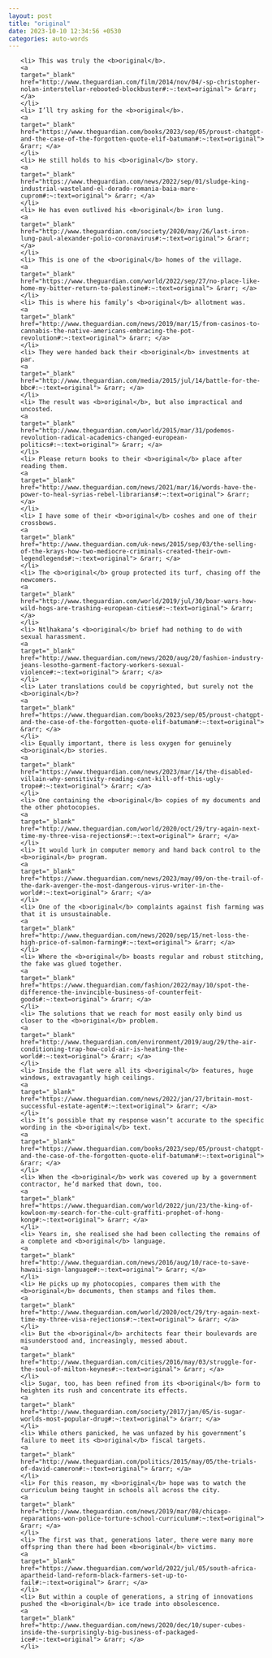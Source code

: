 ```yaml
---
layout: post
title: "original"
date: 2023-10-10 12:34:56 +0530
categories: auto-words
---
```

<ol>

    <li> This was truly the <b>original</b>.
    <a 
    target="_blank" 
    href="http://www.theguardian.com/film/2014/nov/04/-sp-christopher-nolan-interstellar-rebooted-blockbuster#:~:text=original"> &rarr; </a>
    </li>
    <li> I’ll try asking for the <b>original</b>.
    <a 
    target="_blank" 
    href="https://www.theguardian.com/books/2023/sep/05/proust-chatgpt-and-the-case-of-the-forgotten-quote-elif-batuman#:~:text=original"> &rarr; </a>
    </li>
    <li> He still holds to his <b>original</b> story.
    <a 
    target="_blank" 
    href="https://www.theguardian.com/news/2022/sep/01/sludge-king-industrial-wasteland-el-dorado-romania-baia-mare-cuprom#:~:text=original"> &rarr; </a>
    </li>
    <li> He has even outlived his <b>original</b> iron lung.
    <a 
    target="_blank" 
    href="http://www.theguardian.com/society/2020/may/26/last-iron-lung-paul-alexander-polio-coronavirus#:~:text=original"> &rarr; </a>
    </li>
    <li> This is one of the <b>original</b> homes of the village.
    <a 
    target="_blank" 
    href="https://www.theguardian.com/world/2022/sep/27/no-place-like-home-my-bitter-return-to-palestine#:~:text=original"> &rarr; </a>
    </li>
    <li> This is where his family’s <b>original</b> allotment was.
    <a 
    target="_blank" 
    href="http://www.theguardian.com/news/2019/mar/15/from-casinos-to-cannabis-the-native-americans-embracing-the-pot-revolution#:~:text=original"> &rarr; </a>
    </li>
    <li> They were handed back their <b>original</b> investments at par.
    <a 
    target="_blank" 
    href="http://www.theguardian.com/media/2015/jul/14/battle-for-the-bbc#:~:text=original"> &rarr; </a>
    </li>
    <li> The result was <b>original</b>, but also impractical and uncosted.
    <a 
    target="_blank" 
    href="http://www.theguardian.com/world/2015/mar/31/podemos-revolution-radical-academics-changed-european-politics#:~:text=original"> &rarr; </a>
    </li>
    <li> Please return books to their <b>original</b> place after reading them.
    <a 
    target="_blank" 
    href="http://www.theguardian.com/news/2021/mar/16/words-have-the-power-to-heal-syrias-rebel-librarians#:~:text=original"> &rarr; </a>
    </li>
    <li> I have some of their <b>original</b> coshes and one of their crossbows.
    <a 
    target="_blank" 
    href="http://www.theguardian.com/uk-news/2015/sep/03/the-selling-of-the-krays-how-two-mediocre-criminals-created-their-own-legendlegends#:~:text=original"> &rarr; </a>
    </li>
    <li> The <b>original</b> group protected its turf, chasing off the newcomers.
    <a 
    target="_blank" 
    href="http://www.theguardian.com/world/2019/jul/30/boar-wars-how-wild-hogs-are-trashing-european-cities#:~:text=original"> &rarr; </a>
    </li>
    <li> Ntlhakana’s <b>original</b> brief had nothing to do with sexual harassment.
    <a 
    target="_blank" 
    href="http://www.theguardian.com/news/2020/aug/20/fashion-industry-jeans-lesotho-garment-factory-workers-sexual-violence#:~:text=original"> &rarr; </a>
    </li>
    <li> Later translations could be copyrighted, but surely not the <b>original</b>?
    <a 
    target="_blank" 
    href="https://www.theguardian.com/books/2023/sep/05/proust-chatgpt-and-the-case-of-the-forgotten-quote-elif-batuman#:~:text=original"> &rarr; </a>
    </li>
    <li> Equally important, there is less oxygen for genuinely <b>original</b> stories.
    <a 
    target="_blank" 
    href="https://www.theguardian.com/news/2023/mar/14/the-disabled-villain-why-sensitivity-reading-cant-kill-off-this-ugly-trope#:~:text=original"> &rarr; </a>
    </li>
    <li> One containing the <b>original</b> copies of my documents and the other photocopies.
    <a 
    target="_blank" 
    href="http://www.theguardian.com/world/2020/oct/29/try-again-next-time-my-three-visa-rejections#:~:text=original"> &rarr; </a>
    </li>
    <li> It would lurk in computer memory and hand back control to the <b>original</b> program.
    <a 
    target="_blank" 
    href="https://www.theguardian.com/news/2023/may/09/on-the-trail-of-the-dark-avenger-the-most-dangerous-virus-writer-in-the-world#:~:text=original"> &rarr; </a>
    </li>
    <li> One of the <b>original</b> complaints against fish farming was that it is unsustainable.
    <a 
    target="_blank" 
    href="http://www.theguardian.com/news/2020/sep/15/net-loss-the-high-price-of-salmon-farming#:~:text=original"> &rarr; </a>
    </li>
    <li> Where the <b>original</b> boasts regular and robust stitching, the fake was glued together.
    <a 
    target="_blank" 
    href="https://www.theguardian.com/fashion/2022/may/10/spot-the-difference-the-invincible-business-of-counterfeit-goods#:~:text=original"> &rarr; </a>
    </li>
    <li> The solutions that we reach for most easily only bind us closer to the <b>original</b> problem.
    <a 
    target="_blank" 
    href="http://www.theguardian.com/environment/2019/aug/29/the-air-conditioning-trap-how-cold-air-is-heating-the-world#:~:text=original"> &rarr; </a>
    </li>
    <li> Inside the flat were all its <b>original</b> features, huge windows, extravagantly high ceilings.
    <a 
    target="_blank" 
    href="https://www.theguardian.com/news/2022/jan/27/britain-most-successful-estate-agent#:~:text=original"> &rarr; </a>
    </li>
    <li> It’s possible that my response wasn’t accurate to the specific wording in the <b>original</b> text.
    <a 
    target="_blank" 
    href="https://www.theguardian.com/books/2023/sep/05/proust-chatgpt-and-the-case-of-the-forgotten-quote-elif-batuman#:~:text=original"> &rarr; </a>
    </li>
    <li> When the <b>original</b> work was covered up by a government contractor, he’d marked that down, too.
    <a 
    target="_blank" 
    href="https://www.theguardian.com/world/2022/jun/23/the-king-of-kowloon-my-search-for-the-cult-graffiti-prophet-of-hong-kong#:~:text=original"> &rarr; </a>
    </li>
    <li> Years in, she realised she had been collecting the remains of a complete and <b>original</b> language.
    <a 
    target="_blank" 
    href="http://www.theguardian.com/news/2016/aug/10/race-to-save-hawaii-sign-language#:~:text=original"> &rarr; </a>
    </li>
    <li> He picks up my photocopies, compares them with the <b>original</b> documents, then stamps and files them.
    <a 
    target="_blank" 
    href="http://www.theguardian.com/world/2020/oct/29/try-again-next-time-my-three-visa-rejections#:~:text=original"> &rarr; </a>
    </li>
    <li> But the <b>original</b> architects fear their boulevards are misunderstood and, increasingly, messed about.
    <a 
    target="_blank" 
    href="http://www.theguardian.com/cities/2016/may/03/struggle-for-the-soul-of-milton-keynes#:~:text=original"> &rarr; </a>
    </li>
    <li> Sugar, too, has been refined from its <b>original</b> form to heighten its rush and concentrate its effects.
    <a 
    target="_blank" 
    href="http://www.theguardian.com/society/2017/jan/05/is-sugar-worlds-most-popular-drug#:~:text=original"> &rarr; </a>
    </li>
    <li> While others panicked, he was unfazed by his government’s failure to meet its <b>original</b> fiscal targets.
    <a 
    target="_blank" 
    href="http://www.theguardian.com/politics/2015/may/05/the-trials-of-david-cameron#:~:text=original"> &rarr; </a>
    </li>
    <li> For this reason, my <b>original</b> hope was to watch the curriculum being taught in schools all across the city.
    <a 
    target="_blank" 
    href="http://www.theguardian.com/news/2019/mar/08/chicago-reparations-won-police-torture-school-curriculum#:~:text=original"> &rarr; </a>
    </li>
    <li> The first was that, generations later, there were many more offspring than there had been <b>original</b> victims.
    <a 
    target="_blank" 
    href="https://www.theguardian.com/world/2022/jul/05/south-africa-apartheid-land-reform-black-farmers-set-up-to-fail#:~:text=original"> &rarr; </a>
    </li>
    <li> But within a couple of generations, a string of innovations pushed the <b>original</b> ice trade into obsolescence.
    <a 
    target="_blank" 
    href="http://www.theguardian.com/news/2020/dec/10/super-cubes-inside-the-surprisingly-big-business-of-packaged-ice#:~:text=original"> &rarr; </a>
    </li>